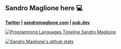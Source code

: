 ## Sandro Maglione here 💻

**[Twitter](https://twitter.com/SandroMaglione) | [sandromaglione.com](https://www.sandromaglione.com/) | [pub.dev](https://pub.dev/publishers/sandromaglione.com/packages)**

[![Programming Languages Timeline Sandro Maglione](https://www.sandromaglione.com/ProgrammingLanguages.svg)](https://www.sandromaglione.com/ProgrammingLanguages.svg)

[![Sandro Maglione's github stats](https://github-readme-stats.vercel.app/api?username=sandromaglione&count_private=true&show_icons=true&theme=nightowl)](https://github.com/anuraghazra/github-readme-stats)
